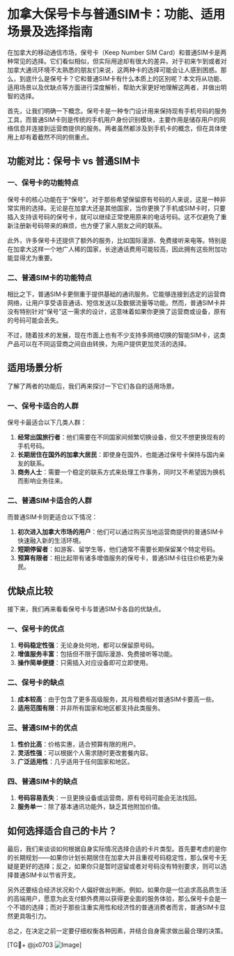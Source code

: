 # 加拿大保号卡与普通SIM卡：功能、适用场景及选择指南

在加拿大的移动通信市场，保号卡（Keep Number SIM Card）和普通SIM卡是两种常见的选择。它们看似相似，但实际用途却有很大的差异。对于初来乍到或者对加拿大通讯环境不太熟悉的朋友们来说，这两种卡的选择可能会让人感到困惑。那么，到底什么是保号卡？它和普通SIM卡有什么本质上的区别呢？本文将从功能、适用场景以及优缺点等方面进行深度解析，帮助大家更好地理解这两者，并做出明智的选择。

首先，让我们明确一下概念。保号卡是一种专门设计用来保持现有手机号码的服务工具，而普通SIM卡则是传统的手机用户身份识别模块，主要作用是储存用户的网络信息并连接到运营商提供的服务。两者虽然都涉及到手机卡的概念，但在具体使用上却有着截然不同的侧重点。

## 功能对比：保号卡 vs 普通SIM卡

### 一、保号卡的功能特点
保号卡的核心功能在于“保号”。对于那些希望保留原有号码的人来说，这是一种非常实用的选择。无论是在加拿大还是其他国家，当你更换了手机或SIM卡时，只要插入支持该号码的保号卡，就可以继续正常使用原来的电话号码。这不仅避免了重新注册新号码带来的麻烦，也方便了家人朋友之间的联系。

此外，许多保号卡还提供了额外的服务，比如国际漫游、免费接听来电等。特别是在加拿大这样一个地广人稀的国家，长途通话费用可能较高，因此拥有这些附加功能显得尤为重要。

### 二、普通SIM卡的功能特点
相比之下，普通SIM卡更侧重于提供基础的通讯服务。它能够连接到选定的运营商网络，让用户享受语音通话、短信发送以及数据流量等功能。然而，普通SIM卡并没有特别针对“保号”这一需求的设计，这意味着如果你更换了运营商或设备，原有的号码可能会丢失。

不过，随着技术的发展，现在市面上也有不少支持多网络切换的智能SIM卡，这类产品可以在不同运营商之间自由转换，为用户提供更加灵活的选择。

## 适用场景分析

了解了两者的功能后，我们再来探讨一下它们各自的适用场景。

### 一、保号卡适合的人群
保号卡最适合以下几类人群：
1. **经常出国旅行者**：他们需要在不同国家间频繁切换设备，但又不想更换现有的手机号码。
2. **长期居住在国外的加拿大居民**：即使身在国外，也能通过保号卡保持与国内亲友的联系。
3. **商务人士**：需要一个稳定的联系方式来处理工作事务，同时又不希望因为换机而影响业务往来。

### 二、普通SIM卡适合的人群
而普通SIM卡则更适合以下情况：
1. **初次进入加拿大市场的用户**：他们可以通过购买当地运营商提供的普通SIM卡快速融入新的生活环境。
2. **短期停留者**：如游客、留学生等，他们通常不需要长期保留某个特定号码。
3. **预算有限者**：相比起带有诸多增值服务的保号卡，普通SIM卡往往价格更为亲民。

## 优缺点比较

接下来，我们再来看看保号卡与普通SIM卡各自的优缺点。

### 一、保号卡的优点
1. **号码稳定性强**：无论身处何地，都可以保留原号码。
2. **增值服务丰富**：包括但不限于国际漫游、免费接听等功能。
3. **操作简单便捷**：只需插入对应设备即可立即使用。

### 二、保号卡的缺点
1. **成本较高**：由于包含了更多高级服务，其月租费相对普通SIM卡要高一些。
2. **适用范围有限**：并非所有国家和地区都支持此类服务。

### 三、普通SIM卡的优点
1. **性价比高**：价格实惠，适合预算有限的用户。
2. **灵活性强**：可以根据个人需求随时更改套餐内容。
3. **广泛适用性**：几乎适用于任何国家和地区。

### 四、普通SIM卡的缺点
1. **号码容易丢失**：一旦更换设备或运营商，原有号码可能会无法找回。
2. **服务单一**：除了基本通讯功能外，缺乏其他附加价值。

## 如何选择适合自己的卡片？

最后，我们来谈谈如何根据自身实际情况选择合适的卡片类型。首先要考虑的是你的长期规划——如果你计划长期居住在加拿大并且重视号码稳定性，那么保号卡无疑是更好的选择；反之，如果你只是暂时逗留或者对号码没有特别要求，则可以选择普通SIM卡以节省开支。

另外还要结合经济状况和个人偏好做出判断。例如，如果你是一位追求高品质生活的高端用户，愿意为此支付额外费用以获得更全面的服务体验，那么保号卡会是一个不错的选择；而对于那些注重实用性和经济性的普通消费者而言，普通SIM卡显然更具吸引力。

总之，在决定之前一定要仔细权衡各种因素，并结合自身需求做出最合理的决策。

[TG💪+ @jx0703 ![Image](https://github.com/user-attachments/assets/dbca1d08-cadb-493c-b0ec-ad6f7a83f270)]